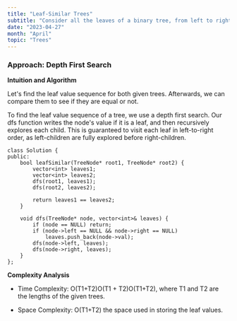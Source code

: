 ```yaml
---
title: "Leaf-Similar Trees"
subtitle: "Consider all the leaves of a binary tree, from left to right order, the values of those leaves form a leaf value sequence."
date: "2023-04-27"
month: "April"
topic: "Trees"
---
```


### Approach: Depth First Search
**Intuition and Algorithm**

Let's find the leaf value sequence for both given trees. Afterwards, we can compare them to see if they are equal or not.

To find the leaf value sequence of a tree, we use a depth first search. Our dfs function writes the node's value if it is a leaf, and then recursively explores each child. This is guaranteed to visit each leaf in left-to-right order, as left-children are fully explored before right-children.

```
class Solution {
public:
    bool leafSimilar(TreeNode* root1, TreeNode* root2) {
        vector<int> leaves1;
        vector<int> leaves2;
        dfs(root1, leaves1);
        dfs(root2, leaves2);

        return leaves1 == leaves2;
    }

    void dfs(TreeNode* node, vector<int>& leaves) {
        if (node == NULL) return;
        if (node->left == NULL && node->right == NULL)
            leaves.push_back(node->val);
        dfs(node->left, leaves);
        dfs(node->right, leaves);
    }
};
```

**Complexity Analysis**

- Time Complexity: O(T1+T2)O(T1 + T2)O(T1+T2), where T1 and T2 are the lengths of the given trees.

- Space Complexity: O(T1+T2) the space used in storing the leaf values.